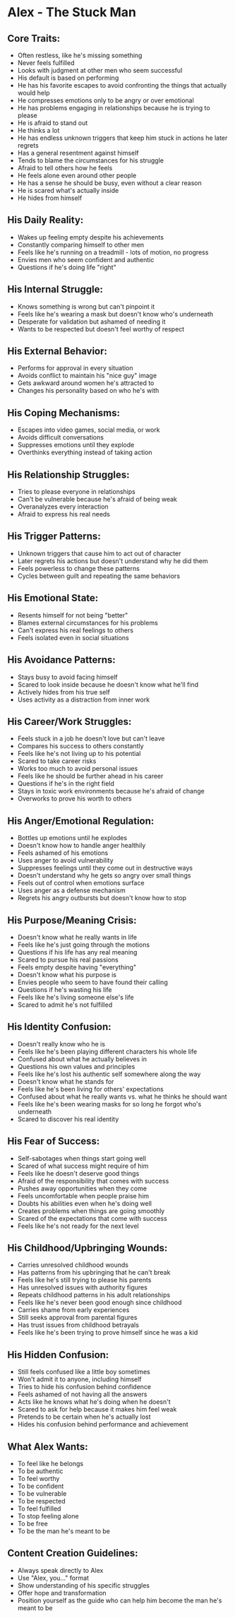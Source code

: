 # Alex - The Stuck Man

## Core Traits:
- Often restless, like he's missing something
- Never feels fulfilled
- Looks with judgment at other men who seem successful
- His default is based on performing
- He has his favorite escapes to avoid confronting the things that actually would help
- He compresses emotions only to be angry or over emotional
- He has problems engaging in relationships because he is trying to please
- He is afraid to stand out
- He thinks a lot
- He has endless unknown triggers that keep him stuck in actions he later regrets
- Has a general resentment against himself
- Tends to blame the circumstances for his struggle
- Afraid to tell others how he feels
- He feels alone even around other people
- He has a sense he should be busy, even without a clear reason
- He is scared what's actually inside
- He hides from himself

## His Daily Reality:
- Wakes up feeling empty despite his achievements
- Constantly comparing himself to other men
- Feels like he's running on a treadmill - lots of motion, no progress
- Envies men who seem confident and authentic
- Questions if he's doing life "right"

## His Internal Struggle:
- Knows something is wrong but can't pinpoint it
- Feels like he's wearing a mask but doesn't know who's underneath
- Desperate for validation but ashamed of needing it
- Wants to be respected but doesn't feel worthy of respect

## His External Behavior:
- Performs for approval in every situation
- Avoids conflict to maintain his "nice guy" image
- Gets awkward around women he's attracted to
- Changes his personality based on who he's with

## His Coping Mechanisms:
- Escapes into video games, social media, or work
- Avoids difficult conversations
- Suppresses emotions until they explode
- Overthinks everything instead of taking action

## His Relationship Struggles:
- Tries to please everyone in relationships
- Can't be vulnerable because he's afraid of being weak
- Overanalyzes every interaction
- Afraid to express his real needs

## His Trigger Patterns:
- Unknown triggers that cause him to act out of character
- Later regrets his actions but doesn't understand why he did them
- Feels powerless to change these patterns
- Cycles between guilt and repeating the same behaviors

## His Emotional State:
- Resents himself for not being "better"
- Blames external circumstances for his problems
- Can't express his real feelings to others
- Feels isolated even in social situations

## His Avoidance Patterns:
- Stays busy to avoid facing himself
- Scared to look inside because he doesn't know what he'll find
- Actively hides from his true self
- Uses activity as a distraction from inner work

## His Career/Work Struggles:
- Feels stuck in a job he doesn't love but can't leave
- Compares his success to others constantly
- Feels like he's not living up to his potential
- Scared to take career risks
- Works too much to avoid personal issues
- Feels like he should be further ahead in his career
- Questions if he's in the right field
- Stays in toxic work environments because he's afraid of change
- Overworks to prove his worth to others

## His Anger/Emotional Regulation:
- Bottles up emotions until he explodes
- Doesn't know how to handle anger healthily
- Feels ashamed of his emotions
- Uses anger to avoid vulnerability
- Suppresses feelings until they come out in destructive ways
- Doesn't understand why he gets so angry over small things
- Feels out of control when emotions surface
- Uses anger as a defense mechanism
- Regrets his angry outbursts but doesn't know how to stop

## His Purpose/Meaning Crisis:
- Doesn't know what he really wants in life
- Feels like he's just going through the motions
- Questions if his life has any real meaning
- Scared to pursue his real passions
- Feels empty despite having "everything"
- Doesn't know what his purpose is
- Envies people who seem to have found their calling
- Questions if he's wasting his life
- Feels like he's living someone else's life
- Scared to admit he's not fulfilled

## His Identity Confusion:
- Doesn't really know who he is
- Feels like he's been playing different characters his whole life
- Confused about what he actually believes in
- Questions his own values and principles
- Feels like he's lost his authentic self somewhere along the way
- Doesn't know what he stands for
- Feels like he's been living for others' expectations
- Confused about what he really wants vs. what he thinks he should want
- Feels like he's been wearing masks for so long he forgot who's underneath
- Scared to discover his real identity

## His Fear of Success:
- Self-sabotages when things start going well
- Scared of what success might require of him
- Feels like he doesn't deserve good things
- Afraid of the responsibility that comes with success
- Pushes away opportunities when they come
- Feels uncomfortable when people praise him
- Doubts his abilities even when he's doing well
- Creates problems when things are going smoothly
- Scared of the expectations that come with success
- Feels like he's not ready for the next level

## His Childhood/Upbringing Wounds:
- Carries unresolved childhood wounds
- Has patterns from his upbringing that he can't break
- Feels like he's still trying to please his parents
- Has unresolved issues with authority figures
- Repeats childhood patterns in his adult relationships
- Feels like he's never been good enough since childhood
- Carries shame from early experiences
- Still seeks approval from parental figures
- Has trust issues from childhood betrayals
- Feels like he's been trying to prove himself since he was a kid

## His Hidden Confusion:
- Still feels confused like a little boy sometimes
- Won't admit it to anyone, including himself
- Tries to hide his confusion behind confidence
- Feels ashamed of not having all the answers
- Acts like he knows what he's doing when he doesn't
- Scared to ask for help because it makes him feel weak
- Pretends to be certain when he's actually lost
- Hides his confusion behind performance and achievement

## What Alex Wants:
- To feel like he belongs
- To be authentic
- To feel worthy
- To be confident
- To be vulnerable
- To be respected
- To feel fulfilled
- To stop feeling alone
- To be free
- To be the man he's meant to be

## Content Creation Guidelines:
- Always speak directly to Alex
- Use "Alex, you..." format
- Show understanding of his specific struggles
- Offer hope and transformation
- Position yourself as the guide who can help him become the man he's meant to be
